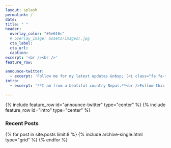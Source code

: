 ```yaml
---
layout: splash
permalink: /
date:
title: " "
header:
  overlay_color: "#5e616c"
  # overlay_image: assets/images/.jpg
  cta_label: 
  cta_url: 
  caption: 
excerpt: '<br /><br />'
feature_row:

announce-twitter:
  - excerpt: 'Follow me for my latest updates &nbsp; [<i class="fa fa-twitter"></i> ](https://twitter.com/){: .btn .btn--twitter}{:target="_blank"}'
intro:
  - excerpt: '**I am from a beatiful country Nepal.**<br />Follow this website for amazing content.'

---
```

{% include feature_row id="announce-twitter" type="center" %}
{% include feature_row id="intro" type="center" %}

<h3 class="archive__subtitle home-recent-posts">Recent Posts</h3>
<div class="grid__wrapper home-archive">
  {% for post in site.posts limit:8 %}
    {% include archive-single.html type="grid" %}
  {% endfor %}
</div>

